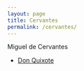 ```yaml
---
layout: page
title: Cervantes
permalink: /cervantes/
---
```


Miguel de Cervantes

* [Don Quixote](don-quixote)
